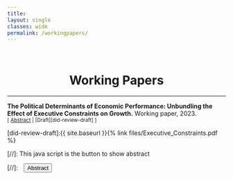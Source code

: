 ```yaml
---
title: 
layout: single
classes: wide
permalink: /workingpapers/
---
```

<br/> 

<!-- Google Tag Manager (noscript) -->
<noscript><iframe src="https://www.googletagmanager.com/ns.html?id=GTM-PNS829G"
height="0" width="0" style="display:none;visibility:hidden"></iframe></noscript>
<!-- End Google Tag Manager (noscript) -->

# <center> Working Papers </center>
- - -

**The Political Determinants of Economic Performance: Unbundling the Effect of Executive Constraints on Growth.** Working paper, 2023.
<br/>
<small>[ <a href="#/" onclick="visib('did-review')">Abstract</a> | [Draft][did-review-draft] ] </small>

<div id="did-review" style="display: none; text-align: justify; line-height: 1.2" ><small>
Most work in regime effects focuses on whether democracy matters for development. Despite the vast academic production, it remains unclear what aspects of regimes produce such an outcome. This problem arises partly because scholars use composite measures of democracy, neglecting political regimes' complex and varied nature. I unpack the democracy-growth link by examining the economic roles and effects of two forms of executive constraints. Horizontal constraints are defined as the power of the parliament to control the executive, whereas vertical constraints are the capacity of citizens to keep their rulers accountable. Using an unbalanced panel with 176 countries from 1950 to 2020, I found that a permanent transition from an autocratic to a competitive regime increases GDP per capita by 3 percent in the short run and roughly 17 percent in the long run. Contrary to the literature, having strong checks and balances does not affect growth. These patterns remain insensitive across specifications using within, GMM and IV estimators. This research provides evidence of a relevant interaction between democracy components, in which participatory broad-based inclusive institutions seem to be more relevant for development than liberal institutions. </small><br><br/></div>

[did-review-draft]:{{ site.baseurl }}{% link files/Executive_Constraints.pdf %}


[//]: This java script is the button to show abstract
<script>
 function visib(id) {
  var x = document.getElementById(id);
  if (x.style.display === "block") {
    x.style.display = "none";
  } else {
    x.style.display = "block";
  }
}
</script>

[//]:&emsp;<button onclick="visib('polariz')" class="btn btn--inverse btn--small">Abstract</button>
